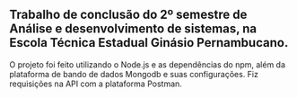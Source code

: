 ## Trabalho de conclusão do 2º semestre de Análise e desenvolvimento de sistemas, na Escola Técnica Estadual Ginásio Pernambucano.


O projeto foi feito utilizando o Node.js e as dependências do npm, além da plataforma de bando de dados Mongodb e suas configurações. Fiz requisições na API com a plataforma Postman.


